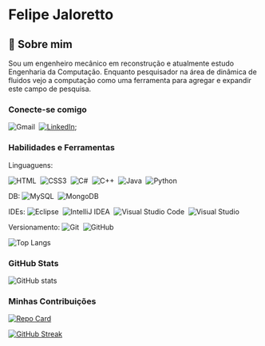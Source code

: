 # Felipe Jaloretto

## 🚀 Sobre mim
Sou um engenheiro mecânico em reconstrução e atualmente estudo Engenharia da Computação. Enquanto pesquisador na área de dinâmica de fluidos vejo a computação como uma ferramenta para agregar e expandir este campo de pesquisa.


### Conecte-se comigo
![Gmail](https://img.shields.io/badge/Gmail-D14836?style=for-the-badge&logo=gmail&logoColor=white)&nbsp;
[![LinkedIn](https://img.shields.io/badge/LinkedIn-0077B5?style=for-the-badge&logo=linkedin&logoColor=white)](www.linkedin.com/in/felipejaloretto/);



### Habilidades e Ferramentas

Linguaguens:

![HTML](https://img.shields.io/badge/HTML-000?style=for-the-badge&logo=html5&logoColor=30A3DC)&nbsp;
![CSS3](https://img.shields.io/badge/CSS3-000?style=for-the-badge&logo=css3&logoColor=E94D5F)&nbsp;
![C#](https://img.shields.io/badge/c%23-%23239120.svg?style=for-the-badge&logo=csharp&logoColor=white)&nbsp;
![C++](https://img.shields.io/badge/c++-%2300599C.svg?style=for-the-badge&logo=c%2B%2B&logoColor=white)&nbsp;
![Java](https://img.shields.io/badge/java-%23ED8B00.svg?style=for-the-badge&logo=openjdk&logoColor=white)&nbsp;
![Python](https://img.shields.io/badge/python-3670A0?style=for-the-badge&logo=python&logoColor=ffdd54)&nbsp;

DB:
![MySQL](https://img.shields.io/badge/mysql-4479A1.svg?style=for-the-badge&logo=mysql&logoColor=white)&nbsp;
![MongoDB](https://img.shields.io/badge/MongoDB-%234ea94b.svg?style=for-the-badge&logo=mongodb&logoColor=white)&nbsp;

IDEs:
![Eclipse](https://img.shields.io/badge/Eclipse-FE7A16.svg?style=for-the-badge&logo=Eclipse&logoColor=white)&nbsp;
![IntelliJ IDEA](https://img.shields.io/badge/IntelliJIDEA-000000.svg?style=for-the-badge&logo=intellij-idea&logoColor=white)&nbsp;
![Visual Studio Code](https://img.shields.io/badge/Visual%20Studio%20Code-0078d7.svg?style=for-the-badge&logo=visual-studio-code&logoColor=white)&nbsp;
![Visual Studio](https://img.shields.io/badge/Visual%20Studio-5C2D91.svg?style=for-the-badge&logo=visual-studio&logoColor=white)&nbsp;

Versionamento:
![Git](https://img.shields.io/badge/-Git-0D1117?style=for-the-badge&logo=git&labelColor=0D1117)&nbsp;
![GitHub](https://img.shields.io/badge/-GitHub-0D1117?style=for-the-badge&logo=github&labelColor=0D1117)&nbsp;

![Top Langs](https://github-readme-stats-git-masterrstaa-rickstaa.vercel.app/api/top-langs/?username=fejaloretto&layout=compact&bg_color=000&border_color=30A3DC&title_color=E94D5F&text_color=FFF)

### GitHub Stats
![GitHub stats](https://github-readme-stats.vercel.app/api?username=FelipeTD&theme=transparent&_icons=true&hide_title=true)


### Minhas Contribuições
[![Repo Card](https://github-readme-stats.vercel.app/api/pin/?username=fejaloretto&repo=dio-lab-open-source&bg_color=000&border_color=30A3DC&show_icons=true&icon_color=30A3DC&title_color=E94D5F&text_color=FFF)](https://github.com/fejaloretto/dio-lab-open-source)

[![GitHub Streak](https://streak-stats.demolab.com/?user=fejaloretto&theme=midnight-purple&background=000&border=30A3DC&dates=FFF)](https://git.io/streak-stats)



